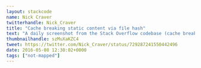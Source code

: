 ```yaml
---
layout: stackcode
name: Nick Craver
twitterhandle: Nick_Craver
title: "Cache breaking static content via file hash"
text: "A daily screenshot from the Stack Overflow codebase (cache breaking static content via file hash). "
thumbnailhandle: szMuXaKZC4
tweet: https://twitter.com/Nick_Craver/status/729287241550442496
date: 2016-05-08 12:30:02+0000
tags: ["not-mapped"]
---
```

